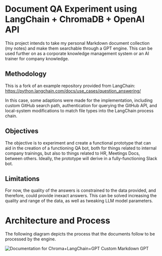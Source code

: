 # Document QA Experiment using LangChain + ChromaDB + OpenAI API

This project intends to take my personal Markdown document collection (my notes) and make them searchable through a GPT engine. This can be used further on as a corporate knowledge management system or an AI trainer for company knowledge.

## Methodology

This is a fork of an example repository provided from LangChain: https://python.langchain.com/docs/use_cases/question_answering/

In this case, some adaptions were made for the implementation, including custom GitHub search path, authentication for querying the GitHub API, and local-system modifications to match file types into the LangChain process chain. 

## Objectives

The objective is to experiment and create a functional prototype that can aid in the creation of a functioning QA bot, both for things related to internal company trainings, but also to things related to HR, Meetings Docs, between others. Ideally, the prototype will derive in a fully-functioning Slack bot. 

## Limitations

For now, the quality of the answers is constrained to the data provided, and therefore, could provide inexact answers. This can be solved increasing the quality and range of the data, as well as tweaking LLM model parameters. 


# Architecture and Process

The following diagram depicts the process that the documents follow to be processed by the engine. 

![Documentation for Chroma+LangChain+GPT Custom Markdown GPT](https://github.com/dfcantor/chroma-langchain-custom/assets/88911560/132ea0a9-2b55-4645-8ca2-3639c7f43487)
